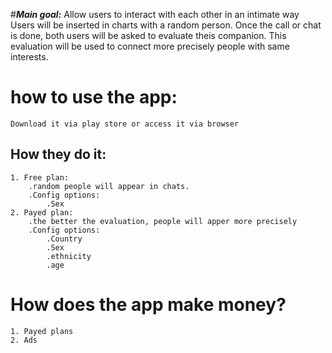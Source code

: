 
#***Main goal:***
    Allow users to interact with each other in an intimate way
    Users will be inserted in charts with a random person. Once the call or chat is done,
    both users will be asked to evaluate theis companion.
    This evaluation will be used to connect more precisely people with same interests.
    

# how to use the app:
    Download it via play store or access it via browser


## How they do it:
    1. Free plan:
        .random people will appear in chats. 
        .Config options:
            .Sex
    2. Payed plan:
        .the better the evaluation, people will apper more precisely
        .Config options:
            .Country
            .Sex
            .ethnicity
            .age

# How does the app make money?
    1. Payed plans
    2. Ads
    
            